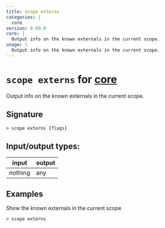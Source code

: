 ```yaml
---
title: scope externs
categories: |
  core
version: 0.99.0
core: |
  Output info on the known externals in the current scope.
usage: |
  Output info on the known externals in the current scope.
---
```

<!-- This file is automatically generated. Please edit the command in https://github.com/nushell/nushell instead. -->

# `scope externs` for [core](/commands/categories/core.md)

<div class='command-title'>Output info on the known externals in the current scope.</div>

## Signature

```> scope externs {flags} ```


## Input/output types:

| input   | output |
| ------- | ------ |
| nothing | any    |

## Examples

Show the known externals in the current scope
```nu
> scope externs

```
